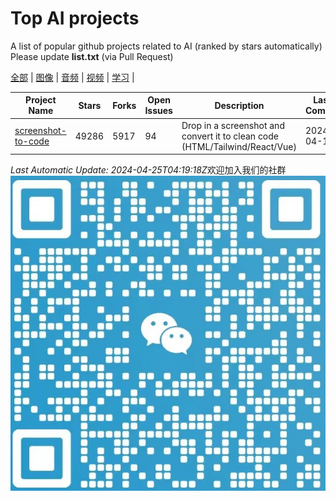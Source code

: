 # Top AI projects
A list of popular github projects related to AI (ranked by stars automatically)
Please update **list.txt** (via Pull Request)

<a href="./README.md">全部</a> |   <a href="./READMEpicture.md">图像</a> |   <a href="./READMEaudio.md">音频</a> | <a href="./READMEvideo.md">视频</a> | <a href="./READMElearn.md">学习</a> | 

| Project Name | Stars | Forks | Open Issues | Description | Last Commit |
| ------------ | ----- | ----- | ----------- | ----------- | ----------- |
| [screenshot-to-code](https://github.com/abi/screenshot-to-code) | 49286 | 5917 | 94 | Drop in a screenshot and convert it to clean code (HTML/Tailwind/React/Vue) | 2024-04-18 |

*Last Automatic Update: 2024-04-25T04:19:18Z*欢迎加入我们的社群 ![](https://raw.githubusercontent.com/mouuii/picture/master/weichat.jpg) 